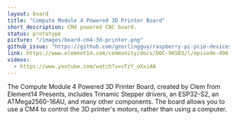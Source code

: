 ```yaml
---
layout: board
title: "Compute Module 4 Powered 3D Printer Board"
short_description: CM4 powered CNC board.
status: prototype
picture: "/images/board-cm4-3d-printer.png"
github_issue: "https://github.com/geerlingguy/raspberry-pi-pcie-devices/issues/25#issue-743990222"
link: https://www.element14.com/community/docs/DOC-96583/l/episode-496-compute-module-4-powered-3d-printer-board
videos:
  - https://www.youtube.com/watch?v=cFzY_oXxi4A
---
```

The Compute Module 4 Powered 3D Printer Board, created by Clem from Element14 Presents, includes Trinamic Stepper drivers, an ESP32-S2, an ATMega2560-16AU, and many other components. The board allows you to use a CM4 to control the 3D printer's motors, rather than using a computer.
